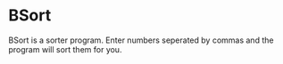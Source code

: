 # BSort
BSort is a sorter program. Enter numbers seperated by commas and the program will sort them for you.
